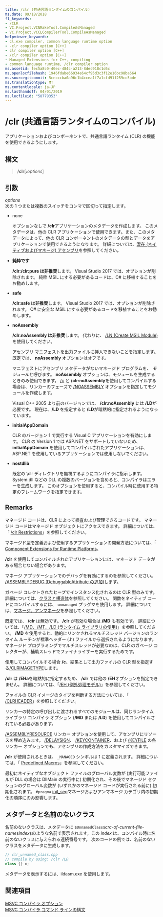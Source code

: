 ```yaml
---
title: /clr (共通言語ランタイムのコンパイル)
ms.date: 09/18/2018
f1_keywords:
- /CLR
- VC.Project.VCNMakeTool.CompileAsManaged
- VC.Project.VCCLCompilerTool.CompileAsManaged
helpviewer_keywords:
- cl.exe compiler, common language runtime option
- -clr compiler option [C++]
- clr compiler option [C++]
- /clr compiler option [C++]
- Managed Extensions for C++, compiling
- common language runtime, /clr compiler option
ms.assetid: fec5a8c0-40ec-484c-a213-8dec918c1d6c
ms.openlocfilehash: 1946fdabe66934e64cf95d3c3f12e16bc98ba664
ms.sourcegitcommit: 5cecccba0a96c1b4ccea1f7a1cfd91f259cc5bde
ms.translationtype: MT
ms.contentlocale: ja-JP
ms.lasthandoff: 04/01/2019
ms.locfileid: "58779353"
---
```

# <a name="clr-common-language-runtime-compilation"></a>/clr (共通言語ランタイムのコンパイル)

アプリケーションおよびコンポーネントで、共通言語ランタイム (CLR) の機能を使用できるようにします。

## <a name="syntax"></a>構文

> **/clr**[**:**_options_]

## <a name="arguments"></a>引数

*options*<br/>
次の 1 つまたは複数のスイッチをコンマで区切って指定します。

- none

   オプションなしで **/clr**アプリケーションのメタデータを作成します。 このメタデータは、他の CLR アプリケーションで使用できます。また、このメタデータによって、他の CLR コンポーネントのメタデータの型とデータをアプリケーションで使用できるようになります。 詳細については、[混在 (ネイティブおよびマネージ) アセンブリ](../../dotnet/mixed-native-and-managed-assemblies.md)を参照してください。

- **純粋です**

   **/clr:/clr:pure は非推奨**します。 Visual Studio 2017 では、オプションが削除されます。 純粋 MSIL にする必要があるコードは、C# に移植することをお勧めします。

- **safe**

   **/clr:safe は非推奨**します。 Visual Studio 2017 では、オプションが削除されます。 C# に安全な MSIL にする必要があるコードを移植することをお勧めします。

- **noAssembly**

   **/clr:noAssembly は非推奨**します。 代わりに、 [/LN (Create MSIL Module)](ln-create-msil-module.md) を使用してください。

   アセンブリ マニフェストを出力ファイルに挿入できないことを指定します。 既定では、 **noAssembly** オプションはオフです。

   マニフェストにアセンブリ メタデータがないマネージド プログラムを、 *モジュール*と呼びます。 **noAssembly** オプションは、モジュールを生成するときのみ使用できます。 [/c](c-compile-without-linking.md) と **/clr:noAssembly**を使用してコンパイルする場合は、リンカーのフェーズで [/NOASSEMBLY](noassembly-create-a-msil-module.md) オプションを指定してモジュールを作成します。

   Visual C++ 2005 より前のバージョンでは、 **/clr:noAssembly** には **/LD**が必要です。 現在は、**/LD** を指定すると **/LD**が暗黙的に指定されるようになっています。

- **initialAppDomain**

   CLR のバージョン 1 で実行する Visual C アプリケーションを有効にします。  CLR の Version 1 では ASP.NET をサポートしていないため、 **initialAppDomain** を使用してコンパイルされたアプリケーションは、ASP.NET を使用しているアプリケーションでは使用しないでください。

- **nostdlib**

   既定の \clr ディレクトリを無視するようにコンパイラに指示します。 System.dll などの DLL の複数のバージョンを含めると、コンパイラはエラーを生成します。 このオプションを使用すると、コンパイル時に使用する特定のフレームワークを指定できます。

## <a name="remarks"></a>Remarks

マネージド コードは、CLR によって検査および管理できるコードです。 マネージド コードはマネージド オブジェクトにアクセスできます。 詳細については、「 [/clr Restrictions](clr-restrictions.md)」を参照してください。

マネージド型を定義および使用するアプリケーションの開発方法については、「 [Component Extensions for Runtime Platforms](../../extensions/component-extensions-for-runtime-platforms.md)。

**/clr** を使用してコンパイルされたアプリケーションには、マネージド データがある場合とない場合があります。

マネージ アプリケーションでのデバッグを有効にするのを参照してください。 [/ASSEMBLYDEBUG (DebuggableAttribute の追加)](assemblydebug-add-debuggableattribute.md)します。

ガベージ コレクトされたヒープでインスタンス化されるのは CLR 型のみです。 詳細については、[クラスと構造体](../../extensions/classes-and-structs-cpp-component-extensions.md)を参照してください。 関数をネイティブ コードにコンパイルするには、 `unmanaged` プラグマを使用します。 詳細については、[マネージ、アンマネージ](../../preprocessor/managed-unmanaged.md)を参照してください。

既定では、 **/clr** は無効です。 **/clr** が有効な場合は **/MD** も有効です。 詳細については、「[/MD、/MT、/LD (ランタイム ライブラリの使用)](md-mt-ld-use-run-time-library.md)」を参照してください。 **/MD** を使用すると、動的にリンクされるマルチスレッド バージョンのランタイム ルーチンが標準ヘッダー (.h) ファイルから選択されるようになります。 マネージド プログラミングでマルチスレッドが必要なのは、CLR のガベージ コレクターが、補助スレッドでファイナライザーを実行するためです。

使用してコンパイルする場合 **/c**、結果として出力ファイルの CLR 型を指定する[/CLRIMAGETYPE](clrimagetype-specify-type-of-clr-image.md)します。

**/clr** は **/EHa**を暗黙的に指定するため、 **/clr** では他の **/EH**オプションを指定できません。 詳細については、「[/EH (例外処理モデル)](eh-exception-handling-model.md)」を参照してください。

ファイルの CLR イメージのタイプを判断する方法については、「 [/CLRHEADER](clrheader.md)」を参照してください。

リンカーの特定の呼び出しに渡されるすべてのモジュールは、同じランタイム ライブラリ コンパイラ オプション (**/MD** または **/LD**) を使用してコンパイルされている必要があります。

[/ASSEMBLYRESOURCE](assemblyresource-embed-a-managed-resource.md) リンカー オプションを使用して、アセンブリにリソースを埋め込みます。 [/DELAYSIGN](delaysign-partially-sign-an-assembly.md)、 [/KEYCONTAINER](keycontainer-specify-a-key-container-to-sign-an-assembly.md)、および [/KEYFILE](keyfile-specify-key-or-key-pair-to-sign-an-assembly.md) の各リンカー オプションでも、アセンブリの作成方法をカスタマイズできます。

**/clr** が使用されるときは、 `_MANAGED` シンボルは 1 に定義されます。 詳細については、「 [Predefined Macros](../../preprocessor/predefined-macros.md)」を参照してください。

最初にネイティブなオブジェクト ファイルのグローバル変数が (実行可能ファイルが DLL の場合は DllMain の実行中に) 初期化され、その後でマネージド セクションのグローバル変数が (いずれかのマネージド コードが実行される前に) 初期化されます。 `#pragma` [init_seg](../../preprocessor/init-seg.md)マネージおよびアンマネージ カテゴリ内の初期化の順序にのみ影響します。

## <a name="metadata-and-unnamed-classes"></a>メタデータと名前のないクラス

名前のないクラスは、メタデータに `$UnnamedClass$`*crc-of-current-file-name*`$`*index*`$`のような名前で表示されます。この *index* は、コンパイル時に名前のないクラスに与えられる連続番号です。 次のコードの例では、名前のないクラスをメタデータに生成します。

```cpp
// clr_unnamed_class.cpp
// compile by using: /clr /LD
class {} x;
```

メタデータを表示するには、ildasm.exe を使用します。

## <a name="see-also"></a>関連項目

[MSVC コンパイラ オプション](compiler-options.md)<br/>
[MSVC コンパイラ コマンド ラインの構文](compiler-command-line-syntax.md)
